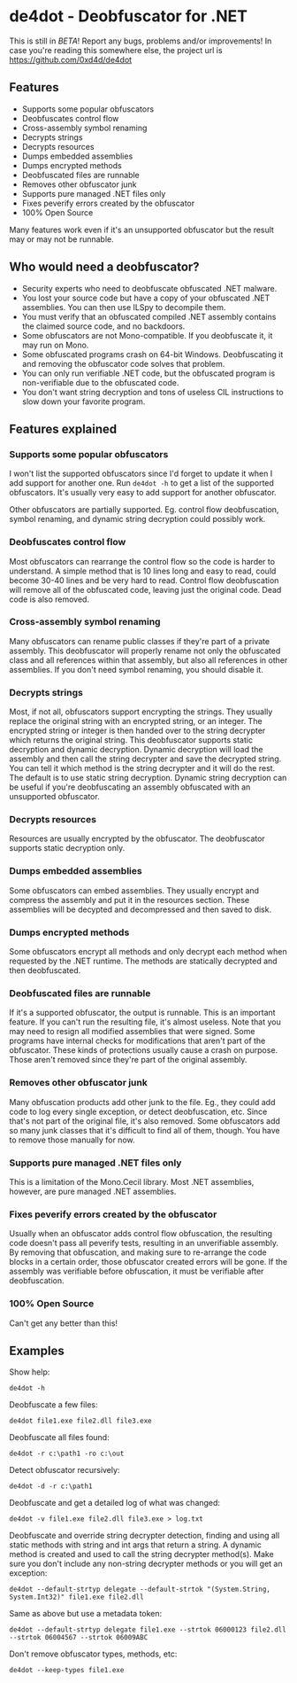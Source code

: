 
de4dot - Deobfuscator for .NET
==============================

This is still in *BETA*! Report any bugs, problems and/or improvements! In
case you're reading this somewhere else, the project url is
https://github.com/0xd4d/de4dot

Features
--------

* Supports some popular obfuscators
* Deobfuscates control flow
* Cross-assembly symbol renaming
* Decrypts strings
* Decrypts resources
* Dumps embedded assemblies
* Dumps encrypted methods
* Deobfuscated files are runnable
* Removes other obfuscator junk
* Supports pure managed .NET files only
* Fixes peverify errors created by the obfuscator
* 100% Open Source

Many features work even if it's an unsupported obfuscator but the result may
or may not be runnable.

Who would need a deobfuscator?
------------------------------

* Security experts who need to deobfuscate obfuscated .NET malware.
* You lost your source code but have a copy of your obfuscated .NET
  assemblies. You can then use ILSpy to decompile them.
* You must verify that an obfuscated compiled .NET assembly contains the
  claimed source code, and no backdoors.
* Some obfuscators are not Mono-compatible. If you deobfuscate it, it may run
  on Mono.
* Some obfuscated programs crash on 64-bit Windows. Deobfuscating it and
  removing the obfuscator code solves that problem.
* You can only run verifiable .NET code, but the obfuscated program is
  non-verifiable due to the obfuscated code.
* You don't want string decryption and tons of useless CIL instructions to
  slow down your favorite program.

Features explained
------------------

### Supports some popular obfuscators

I won't list the supported obfuscators since I'd forget to update it when I
add support for another one. Run `de4dot -h` to get a list of the supported
obfuscators. It's usually very easy to add support for another obfuscator.

Other obfuscators are partially supported. Eg. control flow deobfuscation,
symbol renaming, and dynamic string decryption could possibly work.

### Deobfuscates control flow

Most obfuscators can rearrange the control flow so the code is harder to
understand. A simple method that is 10 lines long and easy to read, could
become 30-40 lines and be very hard to read. Control flow deobfuscation will
remove all of the obfuscated code, leaving just the original code. Dead code
is also removed.

### Cross-assembly symbol renaming

Many obfuscators can rename public classes if they're part of a private
assembly. This deobfuscator will properly rename not only the obfuscated class
and all references within that assembly, but also all references in other
assemblies. If you don't need symbol renaming, you should disable it.

### Decrypts strings

Most, if not all, obfuscators support encrypting the strings. They usually
replace the original string with an encrypted string, or an integer. The
encrypted string or integer is then handed over to the string decrypter which
returns the original string. This deobfuscator supports static decryption and
dynamic decryption. Dynamic decryption will load the assembly and then call
the string decrypter and save the decrypted string. You can tell it which
method is the string decrypter and it will do the rest. The default is to use
static string decryption. Dynamic string decryption can be useful if you're
deobfuscating an assembly obfuscated with an unsupported obfuscator.

### Decrypts resources

Resources are usually encrypted by the obfuscator. The deobfuscator supports
static decryption only.

### Dumps embedded assemblies

Some obfuscators can embed assemblies. They usually encrypt and compress the
assembly and put it in the resources section. These assemblies will be
decypted and decompressed and then saved to disk.

### Dumps encrypted methods

Some obfuscators encrypt all methods and only decrypt each method when
requested by the .NET runtime. The methods are statically decrypted and then
deobfuscated.

### Deobfuscated files are runnable

If it's a supported obfuscator, the output is runnable. This is an important
feature. If you can't run the resulting file, it's almost useless. Note that
you may need to resign all modified assemblies that were signed. Some programs
have internal checks for modifications that aren't part of the obfuscator.
These kinds of protections usually cause a crash on purpose. Those aren't
removed since they're part of the original assembly.

### Removes other obfuscator junk

Many obfuscation products add other junk to the file. Eg., they could add code
to log every single exception, or detect deobfuscation, etc. Since that's not
part of the original file, it's also removed. Some obfuscators add so many
junk classes that it's difficult to find all of them, though. You have to
remove those manually for now.

### Supports pure managed .NET files only

This is a limitation of the Mono.Cecil library. Most .NET assemblies, however,
are pure managed .NET assemblies.

### Fixes peverify errors created by the obfuscator

Usually when an obfuscator adds control flow obfuscation, the resulting code
doesn't pass all peverify tests, resulting in an unverifiable assembly. By
removing that obfuscation, and making sure to re-arrange the code blocks in a
certain order, those obfuscator created errors will be gone. If the assembly
was verifiable before obfuscation, it must be verifiable after deobfuscation.

### 100% Open Source

Can't get any better than this!

Examples
--------

Show help:

    de4dot -h

Deobfuscate a few files:

    de4dot file1.exe file2.dll file3.exe

Deobfuscate all files found:

    de4dot -r c:\path1 -ro c:\out

Detect obfuscator recursively:

    de4dot -d -r c:\path1

Deobfuscate and get a detailed log of what was changed:

    de4dot -v file1.exe file2.dll file3.exe > log.txt

Deobfuscate and override string decrypter detection, finding and using all
static methods with string and int args that return a string. A dynamic method
is created and used to call the string decrypter method(s). Make sure you
don't include any non-string decrypter methods or you will get an exception:

    de4dot --default-strtyp delegate --default-strtok "(System.String, System.Int32)" file1.exe file2.dll

Same as above but use a metadata token:

    de4dot --default-strtyp delegate file1.exe --strtok 06000123 file2.dll --strtok 06004567 --strtok 06009ABC

Don't remove obfuscator types, methods, etc:

    de4dot --keep-types file1.exe
